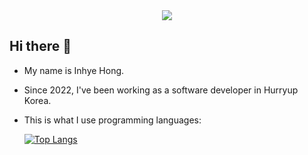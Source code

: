 <div id="header" align="center">
  <img src="https://capsule-render.vercel.app/api?type=shark&height=300&color=gradient&section=header&reversal=false&fontAlign=35&animation=twinkling&textBg=false&fontSize=65&strokeWidth=2&fontColor=FFFFFF&stroke=3a00a2"/>
</div>

## Hi there 👋

- My name is Inhye Hong.
- Since 2022, I've been working as a software developer in Hurryup Korea.
- This is what I use programming languages:

  [![Top Langs](https://github-readme-stats.vercel.app/api/top-langs/?username=sophia9999&hide=html)](https://github.com/anuraghazra/github-readme-stats)

<!--
**sophia9999/sophia9999** is a ✨ _special_ ✨ repository because its `README.md` (this file) appears on your GitHub profile.

Here are some ideas to get you started:

- 🔭 I’m currently working on ...
- 🌱 I’m currently learning ...
- 👯 I’m looking to collaborate on ...
- 🤔 I’m looking for help with ...
- 💬 Ask me about ...
- 📫 How to reach me: ...
- 😄 Pronouns: ...
- ⚡ Fun fact: ...
-->
